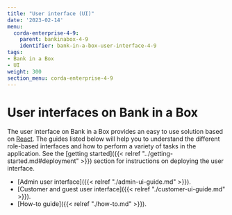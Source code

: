 ```yaml
---
title: "User interface (UI)"
date: '2023-02-14'
menu:
  corda-enterprise-4-9:
    parent: bankinabox-4-9
    identifier: bank-in-a-box-user-interface-4-9
tags:
- Bank in a Box
- UI
weight: 300
section_menu: corda-enterprise-4-9
---
```


# User interfaces on Bank in a Box

The user interface on Bank in a Box provides an easy to use solution based on [React](https://reactjs.org/). The guides listed below will help you to understand the different role-based interfaces and how to perform a variety of tasks in the application. See the [getting started]({{< relref "../getting-started.md#deployment" >}}) section for instructions on deploying the user interface.

* [Admin user interface]({{< relref "./admin-ui-guide.md" >}}).
* [Customer and guest user interface]({{< relref "./customer-ui-guide.md" >}}).
* [How-to guide]({{< relref "./how-to.md" >}}).
